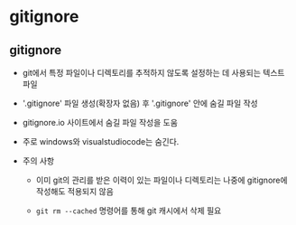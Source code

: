 # gitignore

## gitignore
- git에서 특정 파일이나 디렉토리를 추적하지 않도록 설정하는 데 사용되는 텍스트 파일

- '.gitignore' 파일 생성(확장자 없음) 후 '.gitignore' 안에 숨길 파일 작성

- gitignore.io 사이트에서 숨길 파일 작성을 도움

- 주로 windows와 visualstudiocode는 숨긴다.

- 주의 사항
  - 이미 git의 관리를 받은 이력이 있는 파일이나 디렉토리는 나중에 gitignore에 작성해도 적용되지 않음
  
  - `git rm --cached` 명령어를 통해 git 캐시에서 삭제 필요